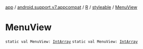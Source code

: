 [app](../../../index.md) / [android.support.v7.appcompat](../../index.md) / [R](../index.md) / [styleable](index.md) / [MenuView](./-menu-view.md)

# MenuView

`static val MenuView: `[`IntArray`](https://kotlinlang.org/api/latest/jvm/stdlib/kotlin/-int-array/index.html)
`static val MenuView: `[`IntArray`](https://kotlinlang.org/api/latest/jvm/stdlib/kotlin/-int-array/index.html)